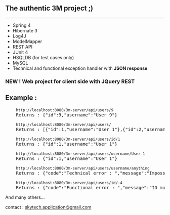 <h2>The authentic 3M project ;)</h2>
<hr>
<ul>
<li>Spring 4</li>
<li>Hibernate 3</li>
<li>Log4J</li>
<li>ModelMapper</li>
<li>REST API</li>
<li>JUnit 4</li>
<li>HSQLDB (for test cases only)</li>
<li>MySQL</li>
<li>Technical and functional exception handler with <b>JSON response</b></li>
</ul>

<h3>NEW ! Web project for client side with JQuery REST</h3>

<h2> Example : </h2>

<pre>
	<code>http://localhost:8080/3m-server/api/users/9</code>
	Returns : {"id":9,"username":"User 9"}
</pre>

<pre>
	<code>http://localhost:8080/3m-server/api/users/</code>
	Returns : [{"id":1,"username":"User 1"},{"id":2,"username":"User 2"},{"id":3,"username":"User 3"},{"id":4,"username":"User 4"},{"id":5,"username":"User 5"},{"id":6,"username":"User 6"},{"id":7,"username":"User 7"},{"id":8,"username":"User 8"},{"id":9,"username":"User 9"},{"id":10,"username":"User 10"}]
</pre>

<pre>
	<code>http://localhost:8080/3m-server/api/users/id/1</code>
	Returns : {"id":1,"username":"User 1"}
</pre>

<pre>
	<code>http://localhost:8080/3m-server/api/users/username/User 1</code>
	Returns : {"id":1,"username":"User 1"}
</pre>

<pre>
	<code>http://localhost:8080/3m-server/api/users/username/anything</code>
	Returns : {"code":"Technical error : ","message":"Impossible de find user by username : anything"}
</pre>

<pre>
	<code>http://localhost:8080/3m-server/api/users/id/-4</code>
	Returns : {"code":"Functional error : ","message":"ID must be positive"}
</pre>

And many others... 

contact : skytech.application@gmail.com